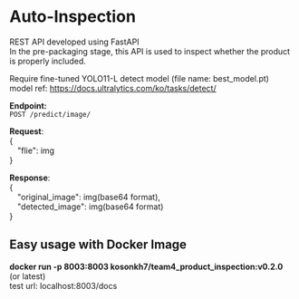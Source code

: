 # Auto-Inspection
REST API developed using FastAPI <br>
In the pre-packaging stage, this API is used to inspect whether the product is properly included.

Require fine-tuned YOLO11-L detect model (file name: best_model.pt) <br>
model ref: https://docs.ultralytics.com/ko/tasks/detect/

**Endpoint:** <br>
`POST /predict/image/`

**Request**: <br>
{ <br>
&emsp;"flie": img <br>
} <br>

**Response**: <br>
{   <br>
&emsp;"original_image": img(base64 format), <br>
&emsp;"detected_image": img(base64 format) <br>
} 

## Easy usage with Docker Image
**docker run -p 8003:8003 kosonkh7/team4_product_inspection:v0.2.0** (or latest) <br>
test url: localhost:8003/docs
